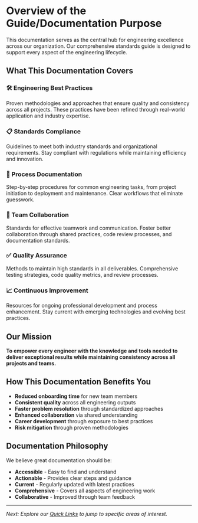 # Overview of the Guide/Documentation Purpose

This documentation serves as the central hub for engineering excellence across our organization. Our comprehensive standards guide is designed to support every aspect of the engineering lifecycle.

## What This Documentation Covers

### 🛠️ Engineering Best Practices
Proven methodologies and approaches that ensure quality and consistency across all projects. These practices have been refined through real-world application and industry expertise.

### 📋 Standards Compliance
Guidelines to meet both industry standards and organizational requirements. Stay compliant with regulations while maintaining efficiency and innovation.

### 📖 Process Documentation
Step-by-step procedures for common engineering tasks, from project initiation to deployment and maintenance. Clear workflows that eliminate guesswork.

### 🤝 Team Collaboration
Standards for effective teamwork and communication. Foster better collaboration through shared practices, code review processes, and documentation standards.

### ✅ Quality Assurance
Methods to maintain high standards in all deliverables. Comprehensive testing strategies, code quality metrics, and review processes.

### 📈 Continuous Improvement
Resources for ongoing professional development and process enhancement. Stay current with emerging technologies and evolving best practices.

## Our Mission

**To empower every engineer with the knowledge and tools needed to deliver exceptional results while maintaining consistency across all projects and teams.**

## How This Documentation Benefits You

- **Reduced onboarding time** for new team members
- **Consistent quality** across all engineering outputs  
- **Faster problem resolution** through standardized approaches
- **Enhanced collaboration** via shared understanding
- **Career development** through exposure to best practices
- **Risk mitigation** through proven methodologies

## Documentation Philosophy

We believe great documentation should be:

- **Accessible** - Easy to find and understand
- **Actionable** - Provides clear steps and guidance
- **Current** - Regularly updated with latest practices
- **Comprehensive** - Covers all aspects of engineering work
- **Collaborative** - Improved through team feedback

---

*Next: Explore our [Quick Links](./quick-links.md) to jump to specific areas of interest.*